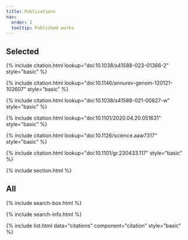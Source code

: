 ```yaml
---
title: Publications
nav:
  order: 2
  tooltip: Published works
---
```


## Selected

{% include citation.html lookup="doi:10.1038/s41588-023-01366-2" style="basic" %}

{% include citation.html lookup="doi:10.1146/annurev-genom-120121-102607" style="basic" %}

{% include citation.html lookup="doi:10.1038/s41588-021-00827-w" style="basic" %}

{% include citation.html lookup="doi:10.1101/2020.04.20.051631" style="basic" %}

{% include citation.html lookup="doi:10.1126/science.aaw7317" style="basic" %}

{% include citation.html lookup="doi:10.1101/gr.230433.117" style="basic" %}

{% include section.html %}

## All

{% include search-box.html %}

{% include search-info.html %}

{% include list.html data="citations" component="citation" style="basic" %}
